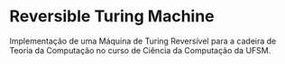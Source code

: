 # Reversible Turing Machine
Implementação de uma Máquina de Turing Reversível para a cadeira de Teoria da Computação no curso de Ciência da Computação da UFSM.
